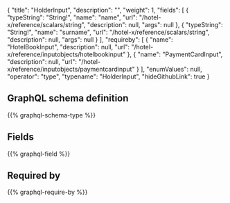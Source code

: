 {
  "title": "HolderInput",
  "description": "",
  "weight": 1,
  "fields": [
    {
      "typeString": "String!",
      "name": "name",
      "url": "/hotel-x/reference/scalars/string",
      "description": null,
      "args": null
    },
    {
      "typeString": "String!",
      "name": "surname",
      "url": "/hotel-x/reference/scalars/string",
      "description": null,
      "args": null
    }
  ],
  "requireby": [
    {
      "name": "HotelBookInput",
      "description": null,
      "url": "/hotel-x/reference/inputobjects/hotelbookinput"
    },
    {
      "name": "PaymentCardInput",
      "description": null,
      "url": "/hotel-x/reference/inputobjects/paymentcardinput"
    }
  ],
  "enumValues": null,
  "operator": "type",
  "typename": "HolderInput",
  "hideGithubLink": true
}
## GraphQL schema definition

{{% graphql-schema-type %}}

## Fields

{{% graphql-field %}}

## Required by

{{% graphql-require-by %}}
